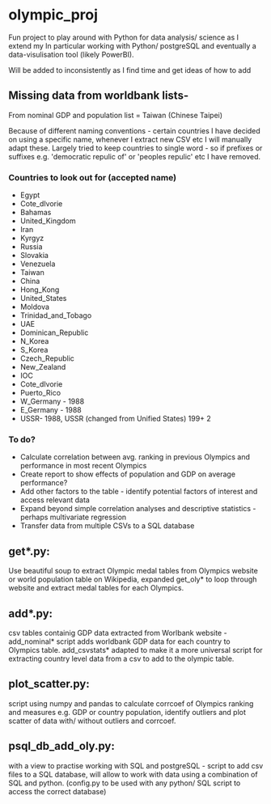# olympic_proj
Fun project to play around with Python for data analysis/ science as I extend my
In particular working with Python/ postgreSQL and eventually a data-visulisation tool (likely PowerBI).

Will be added to inconsistently as I find time and get ideas of how to add

## Missing data from worldbank lists-
From nominal GDP and population list = Taiwan (Chinese Taipei)

Because of different naming conventions - certain countries I have decided on using a specific name, whenever I extract new CSV etc I will manually adapt these.
Largely tried to keep countries to single word - so if prefixes or suffixes e.g. 'democratic repulic of' or 'peoples repulic' etc I have removed.

### Countries to look out for (accepted name)
+ Egypt
+ Cote_dIvorie
+ Bahamas
+ United_Kingdom
+ Iran
+ Kyrgyz
+ Russia
+ Slovakia
+ Venezuela
+ Taiwan
+ China
+ Hong_Kong
+ United_States
+ Moldova
+ Trinidad_and_Tobago
+ UAE
+ Dominican_Republic
+ N_Korea
+ S_Korea
+ Czech_Republic
+ New_Zealand
+ IOC
+ Cote_dIvorie
+ Puerto_Rico
+ W_Germany - 1988
+ E_Germany - 1988
+ USSR- 1988, USSR (changed from Unified States) 199+ 2

### To do?
+ Calculate correlation between avg. ranking in previous Olympics and performance in most recent Olympics
+ Create report to show effects of population and GDP on average performance?
+ Add other factors to the table - identify potential factors of interest and access relevant data
+ Expand beyond simple correlation analyses and descriptive statistics - perhaps multivariate regression
+ Transfer data from multiple CSVs to a SQL database

## get*.py: ## 
Use beautiful soup to extract Olympic medal tables from Olympics website or world population table on Wikipedia, expanded get_oly* to loop through website and extract medal tables for each Olympics.

## add*.py: ## 
csv tables containig GDP data extracted from Worlbank website - add_nominal* script adds worldbank GDP data for each country to Olympics table. add_csvstats* adapted to make it a more universal script for extracting country level data from a csv to add to the olympic table.

## plot_scatter.py: ##
script using numpy and pandas to calculate corrcoef of Olympics ranking and measures e.g. GDP or country population, identify outliers and plot scatter of data with/ without outliers and corrcoef.

## psql_db_add_oly.py: ##
with a view to practise working with SQL and postgreSQL - script to add csv files to a SQL database, will allow to work with data using a combination of SQL and python. 
(config.py to be used with any python/ SQL script to access the correct database)



